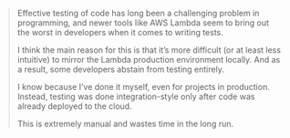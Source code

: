 > Effective testing of code has long been a challenging problem in programming, and newer tools like 
> AWS Lambda seem to bring out the worst in developers when it comes to writing tests.
> 
> I think the main reason for this is that it’s more difficult (or at least less intuitive) to mirror 
> the Lambda production environment locally. And as a result, some developers abstain from testing entirely.
> 
> I know because I’ve done it myself, even for projects in production. Instead, testing was done integration-style 
> only after code was already deployed to the cloud.
> 
> This is extremely manual and wastes time in the long run.
